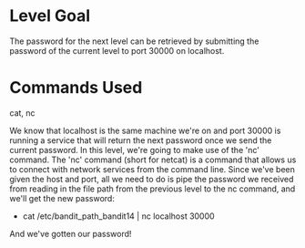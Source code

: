 # Level Goal
The password for the next level can be retrieved by submitting the password of the current level to port 30000 on localhost.

# Commands Used
cat, nc

We know that localhost is the same machine we're on and port 30000 is running a service that will return the next password once we send the current password. In this level, we're going to make use of the 'nc' command. The 'nc' command (short for netcat) is a command that allows us to connect with network services from the command line. Since we've been given the host and port, all we need to do is pipe the password we received from reading in the file path from the previous level to the nc command, and we'll get the new password:

* cat /etc/bandit_path_bandit14 | nc localhost 30000

And we've gotten our password!
